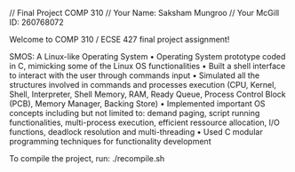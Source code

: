 //    Final Project COMP 310
//    Your Name: Saksham Mungroo
//    Your McGill ID: 260768072

Welcome to COMP 310 / ECSE 427 final project assignment!

SMOS: A Linux-like Operating System
•	Operating System prototype coded in C, mimicking some of the Linux OS functionalities
•	Built a shell interface to interact with the user through commands input
•	Simulated all the structures involved in commands and processes execution (CPU, Kernel, Shell, Interpreter, 
Shell Memory, RAM, Ready Queue, Process Control Block (PCB), Memory Manager, Backing Store)
•	Implemented important OS concepts including but not limited to: demand paging, script running functionalities, multi-process execution, efficient ressource allocation, I/O functions, deadlock resolution and multi-threading
•	Used C modular programming techniques for functionality development

To compile the project, run:
./recompile.sh

